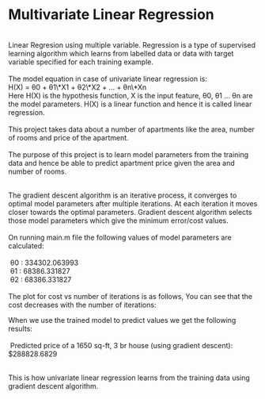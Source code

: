 # Multivariate Linear Regression
<br>
Linear Regresion using multiple variable. Regression is a type of supervised learning algorithm which learns from labelled data or data with target variable specified for each training example.<br><br>
The model equation in case of univariate linear regression is:<br>
H(X) = θ0 + θ1\*X1 + θ2\*X2 + ... + θn\*Xn
<br>
Here H(X) is the hypothesis function, X is the input feature, θ0, θ1 ... θn are the model parameters. H(X) is a linear function and hence it is called linear regression.
<br><br>
This project takes data about a number of apartments like the area, number of rooms and price of the apartment.<br><br>
The purpose of this project is to learn model parameters from the training data and hence be able to predict apartment price given the area and number of rooms.<br><br>

The gradient descent algorithm is an iterative process, it converges to optimal model parameters after multiple iterations. At each iteration it moves closer towards the optimal parameters. Gradient descent algorithm selects those model parameters which give the minimum error/cost values.<br><br>
On running main.m file the following values of model parameters are calculated:<br><br>
&nbsp;θ0 : 334302.063993<br>
&nbsp;θ1 : 68386.331827<br>
&nbsp;θ2 : 68386.331827<br><br>
The plot for cost vs number of iterations is as follows, You can see that the cost decreases with the number of iterations:<br>
<img src="" style="margin-right: auto; margin-left: auto;"><br>

When we use the trained model to predict values we get the following results:<br><br>
&nbsp;Predicted price of a 1650 sq-ft, 3 br house (using gradient descent): $288828.6829<br><br>

This is how univariate linear regression learns from the training data using gradient descent algorithm.